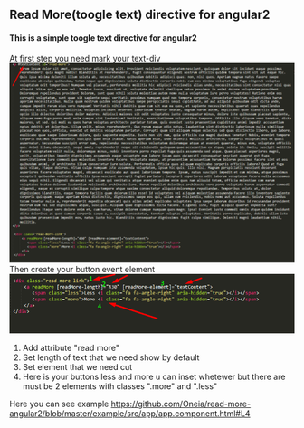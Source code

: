 ## Read More(toogle text) directive for angular2

<h4>This is a simple toogle text directive for angular2</h4>

At first step you need mark your text-div
<img src="assets/1.png" alt=""><br>
Then create your button event element
<img src="assets/2.png" alt="">

1. Add attribute "read more"
2. Set length of text that we need show by default
3. Set element that we need cut
4. Here is your buttons less and more u can inset whetewer but there are must be 2 elements with classes ".more" and ".less"

Here you can see example https://github.com/Oneia/read-more-angular2/blob/master/example/src/app/app.component.html#L4
